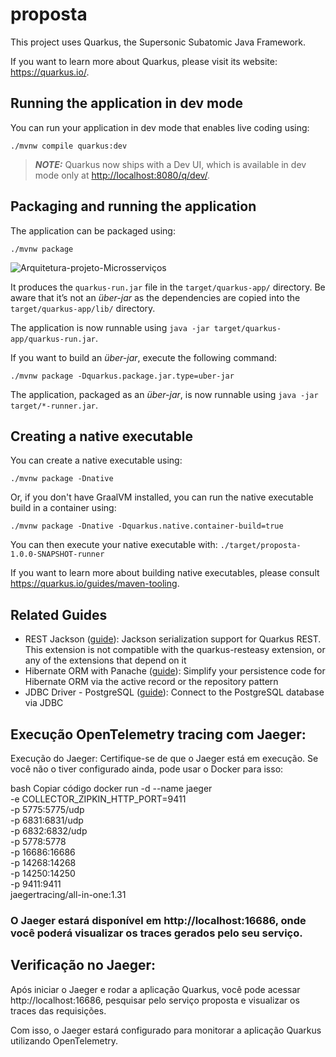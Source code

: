 # proposta

This project uses Quarkus, the Supersonic Subatomic Java Framework.

If you want to learn more about Quarkus, please visit its website: <https://quarkus.io/>.

## Running the application in dev mode

You can run your application in dev mode that enables live coding using:

```shell script
./mvnw compile quarkus:dev
```

> **_NOTE:_**  Quarkus now ships with a Dev UI, which is available in dev mode only at <http://localhost:8080/q/dev/>.

## Packaging and running the application

The application can be packaged using:

```shell script
./mvnw package
```


![Arquitetura-projeto-Microsserviços](https://blogger.googleusercontent.com/img/b/R29vZ2xl/AVvXsEjp0kc7mCs6pgnh4hPUSd4MHyCzJYBUTYLDw1Mz3oN2ENdWMc6a_RcSlRK94ar_r9jigsJ7jN2IcvKFT8oeEF7ngf-Atauz_tok_5ogwSjt4wTVLUlQbUmyxOStpnH0NZ6VPkw0BFmx5CQS_IzIi4Z6nxf7R5uvfGehN6qVrqFLLjbjGA/s1600/ArquiteturaCurso.jpg)

It produces the `quarkus-run.jar` file in the `target/quarkus-app/` directory.
Be aware that it’s not an _über-jar_ as the dependencies are copied into the `target/quarkus-app/lib/` directory.

The application is now runnable using `java -jar target/quarkus-app/quarkus-run.jar`.

If you want to build an _über-jar_, execute the following command:

```shell script
./mvnw package -Dquarkus.package.jar.type=uber-jar
```

The application, packaged as an _über-jar_, is now runnable using `java -jar target/*-runner.jar`.

## Creating a native executable

You can create a native executable using:

```shell script
./mvnw package -Dnative
```

Or, if you don't have GraalVM installed, you can run the native executable build in a container using:

```shell script
./mvnw package -Dnative -Dquarkus.native.container-build=true
```

You can then execute your native executable with: `./target/proposta-1.0.0-SNAPSHOT-runner`

If you want to learn more about building native executables, please consult <https://quarkus.io/guides/maven-tooling>.

## Related Guides

- REST Jackson ([guide](https://quarkus.io/guides/rest#json-serialisation)): Jackson serialization support for Quarkus REST. This extension is not compatible with the quarkus-resteasy extension, or any of the extensions that depend on it
- Hibernate ORM with Panache ([guide](https://quarkus.io/guides/hibernate-orm-panache)): Simplify your persistence code for Hibernate ORM via the active record or the repository pattern
- JDBC Driver - PostgreSQL ([guide](https://quarkus.io/guides/datasource)): Connect to the PostgreSQL database via JDBC


## Execução OpenTelemetry tracing com Jaeger:

Execução do Jaeger:
Certifique-se de que o Jaeger está em execução. Se você não o tiver configurado ainda, pode usar o Docker para isso:

bash
Copiar código
docker run -d --name jaeger \
-e COLLECTOR_ZIPKIN_HTTP_PORT=9411 \
-p 5775:5775/udp \
-p 6831:6831/udp \
-p 6832:6832/udp \
-p 5778:5778 \
-p 16686:16686 \
-p 14268:14268 \
-p 14250:14250 \
-p 9411:9411 \
jaegertracing/all-in-one:1.31

### O Jaeger estará disponível em http://localhost:16686, onde você poderá visualizar os traces gerados pelo seu serviço.

## Verificação no Jaeger:
   Após iniciar o Jaeger e rodar a aplicação Quarkus, você pode acessar http://localhost:16686, pesquisar pelo serviço proposta e visualizar os traces das requisições.

Com isso, o Jaeger estará configurado para monitorar a aplicação Quarkus utilizando OpenTelemetry.
